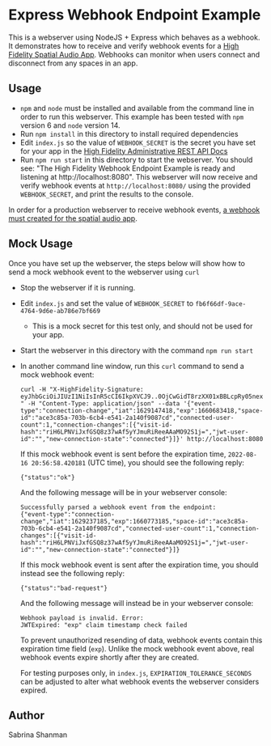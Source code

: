 # Express Webhook Endpoint Example

This is a webserver using NodeJS + Express which behaves as a webhook. It demonstrates how to receive and verify webhook events for a [High Fidelity Spatial Audio App](https://www.highfidelity.com/guides-getting-started-with-spatial-audio-api-documentation-high-fidelity). Webhooks can monitor when users connect and disconnect from any spaces in an app.

## Usage

- `npm` and `node` must be installed and available from the command line in order to run this webserver. This example has been tested with `npm` version 6 and `node` version 14.
- Run `npm install` in this directory to install required dependencies
- Edit `index.js` so the value of `WEBHOOK_SECRET` is the secret you have set for your app in the [High Fidelity Administrative REST API Docs](https://docs.highfidelity.com/rest/latest/index.html#tag/Apps/paths/~1api~1v1~1app~1{app_id}~1settings/post)
- Run `npm run start` in this directory to start the webserver. You should see: "The High Fidelity Webhook Endpoint Example is ready and listening at http://localhost:8080". This webserver will now receive and verify webhook events at `http://localhost:8080/` using the provided `WEBHOOK_SECRET`, and print the results to the console.

In order for a production webserver to receive webhook events, [a webhook must created for the spatial audio app](https://docs.highfidelity.com/rest/latest/index.html#tag/Apps/paths/~1api~1v1~1app~1{app_id}~1settings~1webhooks~1create/post).

## Mock Usage

Once you have set up the webserver, the steps below will show how to send a mock webhook event to the webserver using `curl`

- Stop the webserver if it is running.
- Edit `index.js` and set the value of `WEBHOOK_SECRET` to `fb6f66df-9ace-4764-9d6e-ab786e7bf669`
    - This is a mock secret for this test only, and should not be used for your app.
- Start the webserver in this directory with the command `npm run start`
- In another command line window, run this `curl` command to send a mock webhook event:

    ```
    curl -H "X-HighFidelity-Signature: eyJhbGciOiJIUzI1NiIsInR5cCI6IkpXVCJ9..0OjCwGidT8rzXX01xBBLcpRy05nex6i5fqYTz8mecbw " -H "Content-Type: application/json" --data '{"event-type":"connection-change","iat":1629147418,"exp":1660683418,"space-id":"ace3c85a-703b-6cb4-e541-2a140f9087cd","connected-user-count":1,"connection-changes":[{"visit-id-hash":"riH6LPNViJxfGSQ8z37wAf5yYJmuRiReeAAaMO92S1j=","jwt-user-id":"","new-connection-state":"connected"}]}' http://localhost:8080
    ```

    If this mock webhook event is sent before the expiration time, `2022-08-16 20:56:58.420181` (UTC time), you should see the following reply:

    ```
    {"status":"ok"}
    ```

    And the following message will be in your webserver console:

    ```
    Successfully parsed a webhook event from the endpoint:
    {"event-type":"connection-change","iat":1629237185,"exp":1660773185,"space-id":"ace3c85a-703b-6cb4-e541-2a140f9087cd","connected-user-count":1,"connection-changes":[{"visit-id-hash":"riH6LPNViJxfGSQ8z37wAf5yYJmuRiReeAAaMO92S1j=","jwt-user-id":"","new-connection-state":"connected"}]}
    ```

    If this mock webhook event is sent after the expiration time, you should instead see the following reply:

    ```
    {"status":"bad-request"}
    ```

    And the following message will instead be in your webserver console:
    
    ```
    Webhook payload is invalid. Error:
    JWTExpired: "exp" claim timestamp check failed
    ```

    To prevent unauthorized resending of data, webhook events contain this expiration time field (`exp`). Unlike the mock webhook event above, real webhook events expire shortly after they are created.

    For testing purposes only, in `index.js`, `EXPIRATION_TOLERANCE_SECONDS` can be adjusted to alter what webhook events the webserver considers expired.

## Author
Sabrina Shanman
